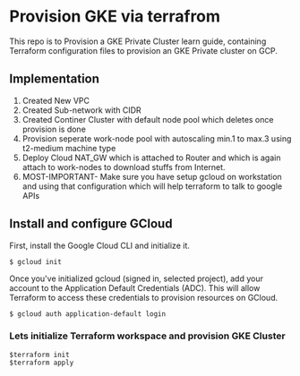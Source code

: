 # Provision GKE via terrafrom


This repo is to Provision a GKE Private Cluster learn guide, containing Terraform configuration files to provision an GKE Private cluster on GCP.

## Implementation
1. Created New VPC
2. Created Sub-network with CIDR
3. Created Continer Cluster with default node pool which deletes once provision is done
4. Provision seperate work-node pool with autoscaling min.1 to max.3 using t2-medium machine type
5. Deploy Cloud NAT_GW which is attached to Router and which is again attach to work-nodes to download stuffs from Internet.
6. MOST-IMPORTANT- Make sure you have setup gcloud on workstation and using that configuration which will help terraform to talk to google APIs


## Install and configure GCloud
First, install the Google Cloud CLI and initialize it.
```
$ gcloud init
```
Once you've initialized gcloud (signed in, selected project), add your account to the Application Default Credentials (ADC). This will allow Terraform to access these credentials to provision resources on GCloud.
```
$ gcloud auth application-default login
```

### Lets initialize Terraform workspace and provision GKE Cluster

```
$terraform init
$terraform apply 

```
